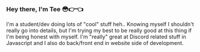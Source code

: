 ### Hey there, I'm Tee :flushed::point_right::point_left:

I'm a student/dev doing lots of "cool" stuff heh.. Knowing myself I shouldn't really go into details, but I'm trying my best to be really good at this thing if I'm being honest with myself. I'm "really" great at Discord related stuff in Javascript and I also do back/front end in website side of development.


<!--
**lolitee/lolitee** is a ✨ _special_ ✨ repository because its `README.md` (this file) appears on your GitHub profile.

Here are some ideas to get you started:

- 🔭 I’m currently working on ...
- 🌱 I’m currently learning ...
- 👯 I’m looking to collaborate on ...
- 🤔 I’m looking for help with ...
- 💬 Ask me about ...
- 📫 How to reach me: ...
- 😄 Pronouns: ...
- ⚡ Fun fact: ...
-->
